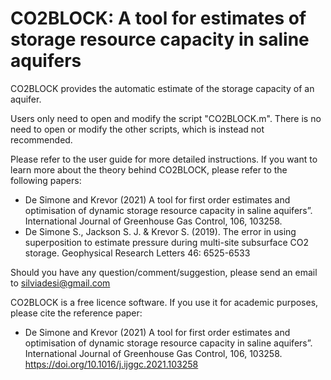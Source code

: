 # CO2BLOCK: A tool for estimates of storage resource capacity in saline aquifers

CO2BLOCK provides the automatic estimate of the storage capacity of an aquifer. 

Users only need to open and modify the script "CO2BLOCK.m". There is no need to open or modify the other scripts, which is instead not recommended.

Please refer to the user guide for more detailed instructions. 
If you want to learn more about the theory behind CO2BLOCK, please refer to the following papers:
- De Simone and Krevor (2021) A tool for first order estimates and optimisation of dynamic storage resource capacity in saline aquifers”.  International Journal of Greenhouse Gas Control, 106, 103258. 
- De Simone S., Jackson S. J. & Krevor S. (2019). The error in using superposition to estimate pressure during multi-site subsurface CO2 storage. Geophysical Research Letters 46: 6525-6533 

Should you have any question/comment/suggestion, please send an email to silviadesi@gmail.com

CO2BLOCK is a free licence software.
If you use it for academic purposes, please cite the reference paper:

- De Simone and Krevor (2021) A tool for first order estimates and optimisation of dynamic storage resource capacity in saline aquifers”.  International Journal of Greenhouse Gas Control, 106, 103258. https://doi.org/10.1016/j.ijggc.2021.103258
